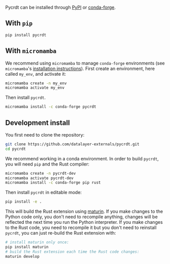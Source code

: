Pycrdt can be installed through [PyPI](https://pypi.org) or [conda-forge](https://conda-forge.org).

## With `pip`

```bash
pip install pycrdt
```

## With `micromamba`

We recommend using `micromamba` to manage `conda-forge` environments (see `micromamba`'s
[installation instructions](https://mamba.readthedocs.io/en/latest/installation.html#micromamba)).
First create an environment, here called `my_env`, and activate it:
```bash
micromamba create -n my_env
micromamba activate my_env
```
Then install `pycrdt`.

```bash
micromamba install -c conda-forge pycrdt
```

## Development install

You first need to clone the repository:
```bash
git clone https://github.com/datalayer-externals/pycrdt.git
cd pycrdt
```
We recommend working in a conda environment. In order to build `pycrdt`, you will need
`pip` and the Rust compiler:
```bash
micromamba create -n pycrdt-dev
micromamba activate pycrdt-dev
micromamba install -c conda-forge pip rust
```
Then install `pycrdt` in editable mode:
```bash
pip install -e .
```
This will build the Rust extension using [maturin](https://www.maturin.rs). If you make changes
to the Python code only, you don't need to recompile anything, changes will be reflected the next
time you run the Python interpreter. If you make changes to the Rust code, you need to recompile it
but you don't need to reinstall `pycrdt`, you can just re-build the Rust extension with:
```bash
# install maturin only once:
pip install maturin
# build the Rust extension each time the Rust code changes:
maturin develop
```
